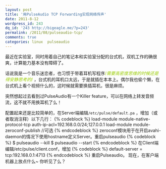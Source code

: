 ```yaml
---
layout: post
title: '用PulseAudio TCP Forwarding实现网络传声'
date: 2011-8-12
wordpress_id: 243
dq_id: '243 http://bigeagle.me/?p=243'
permalink: /2011/08/pulseaudio-tcp/
comments: true
categories: linux  pulseaudio
---
```

最近在实验室，同时用着自己的笔记本和实验室分配的台式机，双机工作的确很爽，计算能力基本没有障碍了。

话说我是一个音乐迷恋者，也习惯于带着耳机写程序<span style="color: #99cc00;">/*需要高密度思维的时候还是得安静思考的*/ </span>，台式机的耳机口太远，于是就插在本本上。偶尔我也偷个懒，在台式机上看个视频什么的，这时候就需要换插耳机，很是麻烦。

突然想起过去看到过PulseAudio有一个Killer feature，可以在网络上转发音频流，这不就不用换耳机了么！

配置起来还是比较简单的，在Server端编辑`/etc/pulse/default.pa` ，增加（或者取消注释）以下几行：
{% codeblock %}
load-module module-native-protocol-tcp auth-ip-acl=192.168.0.0/24;127.0.0.1
load-module module-zeroconf-publish  //可选
{% endcodeblock %}
zeroconf模块用于在开启avahi-daemon的情况下使用hostname定义Server。重启pulseaudio
{% codeblock %}
$ pulseaudio --kill
$ pulseaudio --start
{% endcodeblock %}
在Client端编辑/etc/pulse/client.conf，增加
{% codeblock %}
default-server = tcp:192.168.0.1:4713
{% endcodeblock %}
重启Pulseaudio。
现在，在客户端机器上放点什么~ 你听见了么？
